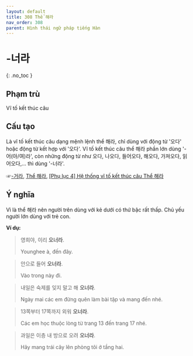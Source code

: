 ```yaml
---
layout: default
title: 308 Thể 해라
nav_order: 308
parent: Hình thái ngữ pháp tiếng Hàn
---
```


# -너라
{: .no_toc }

## Phạm trù

Vĩ tố kết thúc câu

## Cấu tạo

Là vĩ tố kết thúc câu dạng mệnh lệnh thể 해라, chỉ dùng với động từ '오다' hoặc động từ kết hợp với '오다'. Vĩ tố kết thúc câu thể 해라 phần lớn dùng '-어(아/여)라', còn những động từ như 오다, 나오다, 들어오다, 해오다, 가져오다, 읽어오다,... thì dùng '-너라'.

☞[-거라](/docs/hinh-thai-ngu-phap-tieng-han/-거라), [Thể 해라](/docs/hinh-thai-ngu-phap-tieng-han/the-해라), [\[Phụ lục 4\] Hệ thống vĩ tố kết thúc câu Thể 해라](/docs/phu-luc/phu-luc-4-he-thong-vi-to-ket-thuc-cau)

## Ý nghĩa

Vì là thể 해라 nên người trên dùng với kẻ dưới có thứ bậc rất thấp. Chủ yếu người lớn dùng với trẻ con.

**Ví dụ:**

> 영희야, 이리 **오너라**.
>
> Younghee à, đến đây.

> 안으로 들어 **오너라**.
>
> Vào trong này đi.

> 내일은 숙제를 잊지 말고 해 **오너라**.
>
> Ngày mai các em đừng quên làm bài tập và mang đến nhé.

> 13쪽부터 17쪽까지 외워 **오너라**.
>
> Các em học thuộc lòng từ trang 13 đến trang 17 nhé.

> 과일은 이층 내 방으로 오려 **오너라**.
>
> Hãy mang trái cây lên phòng tôi ở tầng hai.